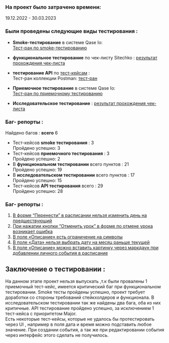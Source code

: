 ### На проект было затрачено времени: 
19.12.2022 - 30.03.2023
### Были проведены следующие виды тестирования :


* **Smoke-тестирование** в системе Qase Io: \
  [Тест-ран по smoke-тестированию](https://drive.google.com/file/d/1Jt_qZ_scIIzZHHT3KXzYVPlgZmoK7OLP/view)
 
* **функциональное тестирование** по чек-листу Sitechko : [результат прохождения чек-листа](https://docs.google.com/spreadsheets/d/1QvVCAkWijcF-0YeS5icm4REeRB_TZ6AjEd24ZJSzgPU/edit?usp=sharing) 
* **тестирование API** по [тест-кейсам](https://drive.google.com/file/d/1ylG2cv9By8-CVz04Mi2TY0xSyf6tt26A/view)  : \
  Тест-ран коллекции Postman: [тест-ран](https://drive.google.com/file/d/1VsWxtqbZwemXH7jUkLz0pMJH8mSLM05W/view?usp=sharing)
* **Приемочное тестирование** в системе Qase Io:\
 [Тест-ран по приемочному тестированию](https://drive.google.com/file/d/1oCFQpqUprkXdoZQoQwJvMjeel_76l9dp/view)
* **Исследовательское тестирование** : [результат прохождения чек-листа](https://docs.google.com/spreadsheets/d/1ZUDYxACMhQiEXRp8gpX5aZltBJbjvjQ2KPIoDvln0Mc/edit?usp=sharing)


  
### Баг- репорты : 
 Найдено багов : **всего** 6 
* Тест-кейсов **smoke тестирования** : 3 \
 Пройдено успешно: 3
* Тест-кейсов **приемочного тестирования** : 3 \
 Пройдено успешно: 2
* В **функциональном тестировании** всего пунктов : 21 \
 Пройдено успешно: 19
* В **исследовательском тестировании** всего пунктов : 17 \
 Пройдено успешно: 15
* Тест-кейсов **API тестирования** всего : 29 \
  Пройдено успешно: 28
### Баг- репорты : 
1. [В форме “Перенести” в расписании нельзя изменить день на предшествующий](https://docs.google.com/document/d/1MQInN0bm8KGdHOP0L0A94fsrc9WA1uZeHqJrYuoHEv0/edit?usp=sharing)
2. [При нажатии кнопки “Отменить урок” в форме по отмене урока возникает ошибка ](https://docs.google.com/document/d/1iJHvGhiT4U8QsvXgU1E7i221RlGAu4kiy-tVb6Al_Dk/edit?usp=sharing)
3. [В поле «Описание» есть ограничение на символы ](https://docs.google.com/document/d/1gANQvMgYJ-zkdsXZWfADKGqpniXszk_V2dh3Wp3Aa4M/edit?usp=sharing)
4. [В поле «Дата» нельзя выбрать дату на месяц раньше текущей ](https://docs.google.com/document/d/1MQInN0bm8KGdHOP0L0A94fsrc9WA1uZeHqJrYuoHEv0/edit?usp=sharing)
5. [В поле «Описание» можно вставить картинку через маркдаун при добавлении личного события в расписание]()
  

## Заключение о тестировании :
На данном этапе проект нельзя выпускать ,т.к были провалены 1 приемочный тест-кейс, имеется критический баг при функциональном тестировании. Smoke тесты пройдены успешно, проект требует доработки со стороны требований стейкхолдеров и функционала. В исследовательском тестировании так же найдены два бага, оба из них критичные. API тестирование пройдено успешно, за исключением 1 тест-кейса с приоритетом Major. \
Есть некоторые тест-кейсы, которые не удалось бы протестировать через UI , например в поля дата и время можно подставить любое значение. При создании события, а так же при редактировании события через интерфейс этого сделать не получилось.
 

